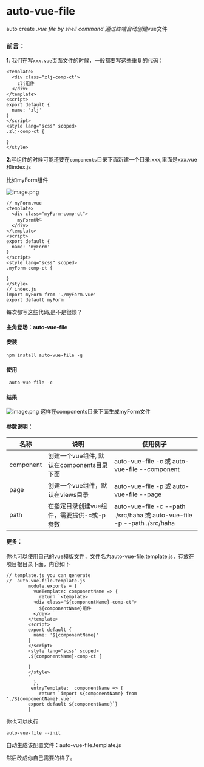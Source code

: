 # auto-vue-file

auto create *.vue file by shell command
通过终端自动创建*vue文件

### 前言：

**1**: 我们在写`xxx.vue`页面文件的时候，一般都要写这些重复的代码：
```
<template>
  <div class="zlj-comp-ct">
    zlj组件
  </div>
</template>
<script>
export default {
  name: 'zlj'
}
</script>
<style lang="scss" scoped>
.zlj-comp-ct {

}
</style>

```
**2**:写组件的时候可能还要在`components`目录下面新建一个目录:xxx,里面是xxx.vue和index.js

比如myForm组件

![image.png](https://upload-images.jianshu.io/upload_images/6036420-1db0e2394090f73d.png?imageMogr2/auto-orient/strip%7CimageView2/2/w/1240)

```
// myForm.vue
<template>
  <div class="myForm-comp-ct">
    myForm组件
  </div>
</template>
<script>
export default {
  name: 'myForm'
}
</script>
<style lang="scss" scoped>
.myForm-comp-ct {

}
</style>
// index.js
import myForm from './myForm.vue'
export default myForm

```

每次都写这些代码,是不是很烦？

#### 主角登场：auto-vue-file

#### 安装

```$xslt
npm install auto-vue-file -g
```

#### 使用

```
 auto-vue-file -c
```

#### 结果

![image.png](https://upload-images.jianshu.io/upload_images/6036420-cbc01e3f811b4210.png?imageMogr2/auto-orient/strip%7CimageView2/2/w/1240)
这样在components目录下面生成myForm文件

#### 参数说明：

名称 | 说明 | 使用例子 
---- | ---  | ---
component | 创建一个vue组件, 默认在components目录下面 | auto-vue-file -c 或 auto-vue-file --component
page |  创建一个vue组件，默认在views目录 | auto-vue-file -p 或 auto-vue-file --page
path |  在指定目录创建vue组件，需要提供-c或-p参数|  auto-vue-file -c --path ./src/haha 或  auto-vue-file -p --path ./src/haha

#### 更多：

你也可以使用自己的vue模版文件，文件名为auto-vue-file.template.js，存放在项目根目录下面，内容如下

```
// template.js you can generate
//  auto-vue-file.template.js
        module.exports = {
          vueTemplate: componentName => {
            return `<template>
          <div class="${componentName}-comp-ct">
            ${componentName}组件
          </div>
        </template>
        <script>
        export default {
          name: '${componentName}'
        }
        </script>
        <style lang="scss" scoped>
        .${componentName}-comp-ct {
        
        }
        </style>
        `
          },
         entryTemplate:  componentName => {
            return `import ${componentName} from './${componentName}.vue'
        export default ${componentName}`}
        }

```

你也可以执行

```$xslt
auto-vue-file --init
```

自动生成该配置文件：auto-vue-file.template.js

然后改成你自己需要的样子。


